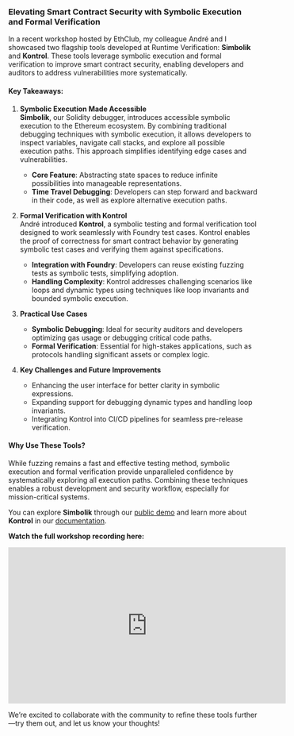 ### Elevating Smart Contract Security with Symbolic Execution and Formal Verification

In a recent workshop hosted by EthClub, my colleague André and I showcased two flagship tools developed at Runtime Verification: **Simbolik** and **Kontrol**. These tools leverage symbolic execution and formal verification to improve smart contract security, enabling developers and auditors to address vulnerabilities more systematically.

#### Key Takeaways:

1. **Symbolic Execution Made Accessible**  
   **Simbolik**, our Solidity debugger, introduces accessible symbolic execution to the Ethereum ecosystem. By combining traditional debugging techniques with symbolic execution, it allows developers to inspect variables, navigate call stacks, and explore all possible execution paths. This approach simplifies identifying edge cases and vulnerabilities.

   - **Core Feature**: Abstracting state spaces to reduce infinite possibilities into manageable representations.
   - **Time Travel Debugging**: Developers can step forward and backward in their code, as well as explore alternative execution paths.

2. **Formal Verification with Kontrol**  
   André introduced **Kontrol**, a symbolic testing and formal verification tool designed to work seamlessly with Foundry test cases. Kontrol enables the proof of correctness for smart contract behavior by generating symbolic test cases and verifying them against specifications.

   - **Integration with Foundry**: Developers can reuse existing fuzzing tests as symbolic tests, simplifying adoption.
   - **Handling Complexity**: Kontrol addresses challenging scenarios like loops and dynamic types using techniques like loop invariants and bounded symbolic execution.

3. **Practical Use Cases**  
   - **Symbolic Debugging**: Ideal for security auditors and developers optimizing gas usage or debugging critical code paths.
   - **Formal Verification**: Essential for high-stakes applications, such as protocols handling significant assets or complex logic.

4. **Key Challenges and Future Improvements**  
   - Enhancing the user interface for better clarity in symbolic expressions.
   - Expanding support for debugging dynamic types and handling loop invariants.
   - Integrating Kontrol into CI/CD pipelines for seamless pre-release verification.

#### Why Use These Tools?

While fuzzing remains a fast and effective testing method, symbolic execution and formal verification provide unparalleled confidence by systematically exploring all execution paths. Combining these techniques enables a robust development and security workflow, especially for mission-critical systems.

You can explore **Simbolik** through our [public demo](https://simbolik.runtimeverification.com) and learn more about **Kontrol** in our [documentation](https://docs.runtimeverification.com/kontrol).

**Watch the full workshop recording here:**

<iframe width="560" height="315" src="https://www.youtube.com/embed/PL_XqX3Qx6A?si=GYVxWy7iW39_BilN" title="YouTube video player" frameborder="0" allow="accelerometer; autoplay; clipboard-write; encrypted-media; gyroscope; picture-in-picture; web-share" referrerpolicy="strict-origin-when-cross-origin" allowfullscreen></iframe>

We’re excited to collaborate with the community to refine these tools further—try them out, and let us know your thoughts!